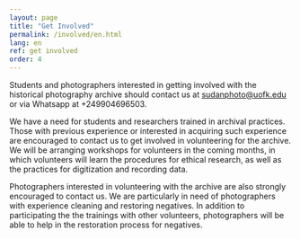 ```yaml
---
layout: page
title: "Get Involved"
permalink: /involved/en.html
lang: en
ref: get involved
order: 4
---
```


Students and photographers interested in getting involved with the historical photography archive should contact us at <sudanphoto@uofk.edu> or via Whatsapp at +249904696503.

We have a need for students and researchers trained in archival practices. Those with previous experience or interested in acquiring such experience are encouraged to contact us to get involved in volunteering for the archive. We will be arranging workshops for volunteers in the coming months, in which volunteers will learn the procedures for ethical research, as well as the practices for digitization and recording data.

Photographers interested in volunteering with the archive are also strongly encouraged to contact us. We are particularly in need of photographers with experience cleaning and restoring negatives. In addition to participating the the trainings with other volunteers, photographers will be able to help in the restoration process for negatives.
